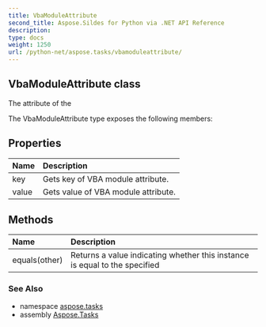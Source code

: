 ```yaml
---
title: VbaModuleAttribute
second_title: Aspose.Sildes for Python via .NET API Reference
description: 
type: docs
weight: 1250
url: /python-net/aspose.tasks/vbamoduleattribute/
---
```


## VbaModuleAttribute class

The attribute of the

The VbaModuleAttribute type exposes the following members:
## Properties
| Name | Description |
| :- | :- |
|key|Gets key of VBA module attribute.|
|value|Gets value of VBA module attribute.|
## Methods
| Name | Description |
| :- | :- |
|equals(other)|Returns a value indicating whether this instance is equal to the specified|

### See Also

* namespace [aspose.tasks](../../aspose.tasks/)
* assembly [Aspose.Tasks](/tasks/python-net/)

